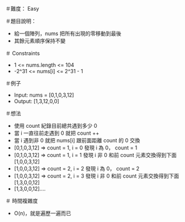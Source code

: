 ＃難度： Easy

＃題目說明： 
- 給一個陣列，nums 把所有出現的零移動到最後
- 其餘元素順序保持不變

＃ Constraints
- 1 <= nums.length <= 104
- -2^31 <= nums[i] <= 2^31 - 1

＃例子
- Input: nums = [0,1,0,3,12]
- Output: [1,3,12,0,0]

＃想法
- 使用 count 紀錄目前總共遇到多少 0
- 當 i 一直往前走遇到 0 就把 count ++ 
- 當 i 遇到非 0 就把 nums[i] 跟前面距離 count 的 0 交換
- [0,1,0,3,12]	=> count = 1,  i = 0  發現 i 為 0， count = 1
- [0,1,0,3,12]    => count = 1,  i = 1  發現 i 非 0 和前 count 元素交換得到下面 [1,0,0,3,12]
- [1,0,0,3,12]    => count = 2,  i = 2  發現 i 為 0， count = 2
- [1,0,0,3,12]    => count = 2,  i = 3  發現 i 非 0 和前 count 元素交換得到下面 [1,3,0,0,12]
- [1,3,0,0,12]....

 
＃ 時間複雜度
- O(n)，就是遍歷一遍而已




    


 


